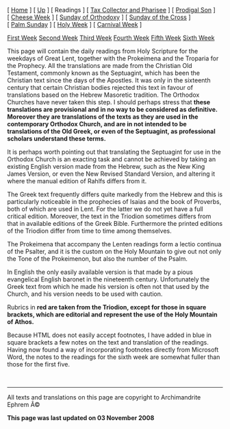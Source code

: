 \[ [Home](index.md) \] \[ [Up](triodion.md) \] \[ Readings \] \[ [Tax Collector and Pharisee](PubPharE.md) \] \[ [Prodigal Son](ProdigalE.md) \] \[ [Cheese Week](cheese_week.md) \] \[ [Sunday of Orthodoxy](sunday_of_orthodoxy.md) \] \[ [Sunday of the Cross](sunday_of_the_cross.md) \] \[ [Palm Sunday](palm.md) \] \[ [Holy Week](holyweek.md) \] \[ [Carnival Week](carnival_week.md) \]

[First Week](first.md)
[Second Week](second_week.md)
[Third Week](third.md)
[Fourth Week](fourth.md)
[Fifth Week](fifth.md)
[Sixth Week](sixth_week.md)

This page will contain the daily readings from Holy Scripture for the weekdays of Great Lent, together with the Prokeimena and the Troparia for the Prophecy. All the translations are made from the Christian Old Testament, commonly known as the Septuagint, which has been the Christian text since the days of the Apostles. It was only in the sixteenth century that certain Christian bodies rejected this text in favour of translations based on the Hebrew Masoretic tradition. The Orthodox Churches have never taken this step. I should perhaps stress that **these translations are provisional and in no way to be considered as definitive. Moreover they are translations of the texts as they are used in the contemporary Orthodox Church, and are in not intended to be translations of the Old Greek, or even of the Septuagint, as professional scholars understand these terms.**

It is perhaps worth pointing out that translating the Septuagint for use in the Orthodox Church is an exacting task and cannot be achieved by taking an existing English version made from the Hebrew, such as the New King James Version, or even the New Revised Standard Version, and altering it where the manual edition of Rahlfs differs from it.

The Greek text frequently differs quite markedly from the Hebrew and this is particularly noticeable in the prophecies of Isaias and the book of Proverbs, both of which are used in Lent. For the latter we do not yet have a full critical edition. Moreover, the text in the Triodion sometimes differs from that in available editions of the Greek Bible. Furthermore the printed editions of the Triodion differ from time to time among themselves.

The Prokeimena that accompany the Lenten readings form a lectio continua of the Psalter, and it is the custom on the Holy Mountain to give out not only the Tone of the Prokeimenon, but also the number of the Psalm.

In English the only easily available version is that made by a pious evangelical English baronet in the nineteenth century. Unfortunately the Greek text from which he made his version is often not that used by the Church, and his version needs to be used with caution.

Rubrics in **red are taken from the Triodion, except for those in square brackets, which are editorial and represent the use of the Holy Mountain of Athos.**

Because HTML does not easily accept footnotes, I have added in blue in square brackets a few notes on the text and translation of the readings. Having now found a way of incorporating footnotes directly from Microsoft Word, the notes to the readings for the sixth week are somewhat fuller than those for the first five.

 

------------------------------------------------------------------------

All texts and translations on this page are copyright to
Archimandrite Ephrem Â©

**This page was last updated on 03 November 2008**
